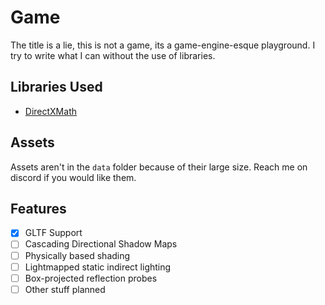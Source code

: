 # Game

The title is a lie, this is not a game, its a game-engine-esque playground. I try to write what I can without the use of libraries.

## Libraries Used
- [DirectXMath](https://github.com/microsoft/DirectXMath)

## Assets

Assets aren't in the `data` folder because of their large size. Reach me on discord if you would like them.

## Features

 - [x] GLTF Support
 - [ ] Cascading Directional Shadow Maps
 - [ ] Physically based shading
 - [ ] Lightmapped static indirect lighting
 - [ ] Box-projected reflection probes
 - [ ] Other stuff planned